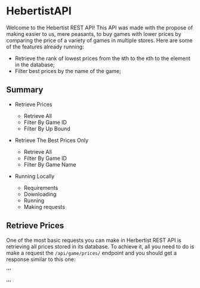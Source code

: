 # HebertistAPI

Welcome to the Hebertist REST API! This API was made with the propose of making easier to us, mere peasants, to buy games with lower prices by comparing the price of a variety of games in multiple stores. Here are some of the features already running:

- Retrieve the rank of lowest prices from the `N`th to the `K`th to the element in the database;
- Filter best prices by the name of the game;

## Summary

- Retrieve Prices

  - Retrieve All
  - Filter By Game ID
  - Filter By Up Bound

- Retrieve The Best Prices Only

  - Retrieve All
  - Filter By Game ID
  - Filter By Game Name

- Running Locally

  - Requirements
  - Downloading
  - Running
  - Making requests

## Retrieve Prices

One of the most basic requests you can make in Herbertist REST API is retrieving all prices stored in its database. To achieve it, all you need to do is make a request the `/api/game/prices/` endpoint and you should get a response similar to this one:

'''

'''
